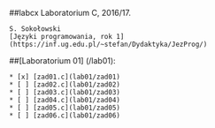 ##labcx
Laboratorium C, 2016/17.

	S. Sokołowski
	[Języki programowania, rok 1](https://inf.ug.edu.pl/~stefan/Dydaktyka/JezProg/)

##[Laboratorium 01]  (/lab01):

 	* [x] [zad01.c](lab01/zad01)
	* [ ] [zad02.c](lab01/zad02)
	* [ ] [zad03.c](lab01/zad03)
	* [ ] [zad04.c](lab01/zad04)
	* [ ] [zad05.c](lab01/zad05)
	* [ ] [zad06.c](lab01/zad06)
